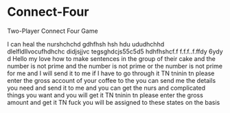 # Connect-Four
Two-Player Connect Four Game


I can heal the nurshchchd
gdhfhsh hsh hdu ududhchhd
dlelfldllvocufhdhchc
didjsjjvc
tegsghdcjs55c5d5
hdhfhshcf.f
f.f.f..f.ffdy 6ydy d Hello my love how to make sentences in the group of their cake and the number is not prime and the number is not prime or the number is not prime for me and I will send it to me if I have to go through it TN tninin tn please enter the gross account of your coffee to the you can send me the details you need and send it to me and you can get the nurs and complicated things you want and you will get it TN tninin tn please enter the gross amount and get it TN fuck you will be assigned to these states on the basis 